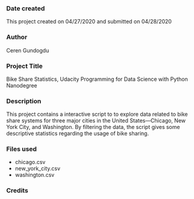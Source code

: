 ### Date created
This project created on 04/27/2020 and submitted on 04/28/2020

### Author
Ceren Gundogdu 

### Project Title
Bike Share Statistics, Udacity Programming for Data Science with Python Nanodegree

### Description
This project contains a interactive script to  to explore data related to bike share systems for three major cities in the United States—Chicago, New York City, and Washington. By filtering the data, the script gives some descriptive statistics regarding the usage of bike sharing.

### Files used
* chicago.csv
* new_york_city.csv
* washington.csv

### Credits


